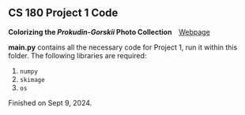 ## CS 180 Project 1 Code

**Colorizing the _Prokudin-Gorskii_ Photo Collection**&emsp;[Webpage](https://jianglanwei.github.io/cs180/proj1/)

**main.py** contains all the necessary code for Project 1, run it within this folder. The following libraries are required:

1. `numpy`
2. `skimage`
3. `os`

Finished on Sept 9, 2024.
